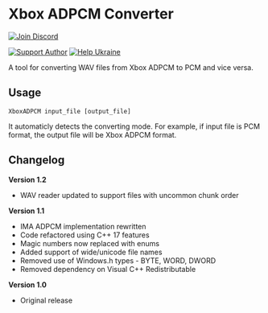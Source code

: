 Xbox ADPCM Converter
========
[![Join Discord](https://img.shields.io/badge/discord-join-7289DA.svg?logo=discord&longCache=true&style=flat)](https://discord.gg/WgAg9ymHbj)

[![Support Author](https://img.shields.io/badge/support-author-blue)](https://bit.ly/3sX2oMk) [![Help Ukraine](https://img.shields.io/badge/help-ukraine-yellow)](https://bit.ly/3afhuGm)

A tool for converting WAV files from Xbox ADPCM to PCM and vice versa.

Usage
--------
```
XboxADPCM input_file [output_file]
```
It automaticly detects the converting mode.
For example, if input file is PCM format, the output file will be Xbox ADPCM format.

Changelog
--------

**Version 1.2**
* WAV reader updated to support files with uncommon chunk order

**Version 1.1**
* IMA ADPCM implementation rewritten
* Code refactored using C++ 17 features
* Magic numbers now replaced with enums
* Added support of wide/unicode file names
* Removed use of Windows.h types - BYTE, WORD, DWORD
* Removed dependency on Visual C++ Redistributable

**Version 1.0**
* Original release
